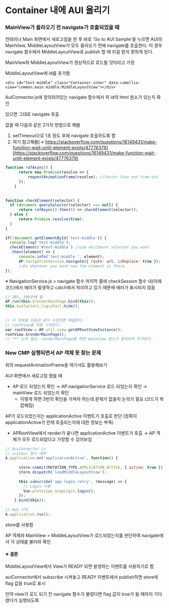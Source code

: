 # Container 내에 AUI 올리기

### MainView가 올라오기 전 navigate가 호출되었을 때 <a id="id-[CMP]Container&#xB0B4;&#xC5D0;AUI&#xC62C;&#xB9AC;&#xAE30;-MainView&#xAC00;&#xC62C;&#xB77C;&#xC624;&#xAE30;&#xC804;navigate&#xAC00;&#xD638;&#xCD9C;&#xB418;&#xC5C8;&#xC744;&#xB54C;"></a>

컨테이너 Main 화면에서 새로고침을 한 후 바로 'Go to AUI Sample'을 누르면 AUI의 MainView, MiddleLayoutView가 모두 올라오기 전에 navigate를 호출한다. 이 경우 navigate 함수에서 MiddleLayoutView로 publish 할 때 이걸 받지 못하게 된다.

MainView와 MiddleLayoutView가 정상적으로 로드될 것이라고 가정

MiddleLayoutView에 id를 추가함

```markup
<div id="test-middle" class="Container-inner" data-camellia-view="common.main.middle.MiddleLayoutView"></div>
```

AuiConnector.js에 정의되어있는 navigate 함수에서 위 id의 html 원소가 있는지 확인

있으면 그대로 navigate 호출

없을 때 다음과 같은 2가지 방법으로 해봄

1. setTimeout으로 1초 정도 후에 navigate 호출하도록 함
2. 여기 참고해봄[→ https://stackoverflow.com/questions/16149431/make-function-wait-until-element-exists/47776379](https://stackoverflow.com/questions/16149431/make-function-wait-until-element-exists/47776379)

```javascript
function rafAsync() {
      return new Promise(resolve => {
          requestAnimationFrame(resolve); //faster than set time out
      });
    }
 
 
function checkElement(selector) {
  if (document.querySelector(selector) === null) {
      return rafAsync().then(() => checkElement(selector));
  } else {
      return Promise.resolve(true);
  }
}
 
if(!document.getElementById('test-middle')) {
  console.log('test middle');
  checkElement('#test-middle') //use whichever selector you want
  .then((element) => {
      console.info('test-middle ', element);
      AP.navigationService.navigate({ route: url, isReplace: true });
      //Do whatever you want now the element is there
});
```

※ NavigationService.js &gt; navigate 함수 마지막 줄에 checkSession 함수 내\(아래 코드\)에서 에러가 발생하고 catch에서 처리하고 있기 때문에 에러가 표시되지 않음

```javascript
// 395, 396번째 줄
AP.run(this.$renderMainPage.bind(this));
this.$selectors.loginFail.hide();
 
 
// 이 부분을 다음과 같이 수정하면 해결된다.
// rootView를 직접 가져온다.
var rootView = AP.util.view.getAPRootViewInstance();
rootView.$renderMainPage();
// *** 논의 필요: renderMainPage를 하면 mainView 원소가 중복되어 추가된다.
```

### New CMP 실행되면서 AP 객체 못 찾는 문제 <a id="id-[CMP]Container&#xB0B4;&#xC5D0;AUI&#xC62C;&#xB9AC;&#xAE30;-NewCMP&#xC2E4;&#xD589;&#xB418;&#xBA74;&#xC11C;AP&#xAC1D;&#xCCB4;&#xBABB;&#xCC3E;&#xB294;&#xBB38;&#xC81C;"></a>

위의 requestAnimationFrame을 여기서도 활용해보기

AUI 화면에서 새로고침 했을 때

* AP 로드 되었는지 확인 → AP.navigationService 로드 되었는지 확인 → mainView 로드 되었는지 확인
  * 이렇게 하면 3번의 확인을 거쳐야 하는데 문제가 없을지 논의가 필요 \(코드가 복잡해짐\)

AP가 로드되었는지는 applicationActive 이벤트가 호출로 판단 \(정확히 applicationActive가 언제 호출되는지에 대한 정보는 부족\)

* APRootView에서 render가 끝나면 applicationActive 이벤트가 호출 →  AP 객체가 모두 로드되었다고 가정할 수 있어보임

```javascript
// AuiConnector.js
// initAui 함수 내부
A.application.on('applicationActive', function() {
 
      store.commit(MUTATION_TYPE.APPLICATION_ACTIVE, { active: true });
      store.dispatch('loadMiddleLayoutView');
 
      this.subscribe('app.login.retry', (message) => {
        // Login 수행
        Vue.prototype.$cmpLogin.login();
      });
    }.bind(this));
 
// AUI 시작
A.application.run();
```

store를 사용함

AP 객체와 MainView &gt; MiddleLayoutView가 로드되었는지를 판단하여 navigate에서 각 상태를 불러와 확인

#### ※ 결론 <a id="id-[CMP]Container&#xB0B4;&#xC5D0;AUI&#xC62C;&#xB9AC;&#xAE30;-&#x203B;&#xACB0;&#xB860;"></a>

MiddleLayoutView에서 View가 READY 되면 발생하는 이벤트를 사용하기로 함

auiConnector에서 subscribe 시켜놓고 READY 이벤트에서 publish하면 store에 flag 값을 true로 표시

만약 view가 로드 되기 전 navigate 함수가 불렸다면 flag 값이 true가 될 때까지 기다렸다가 실행되도록

